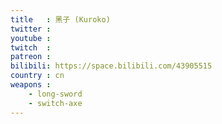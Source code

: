 ```yaml
---
title   : 黑子 (Kuroko)
twitter :
youtube :
twitch  :
patreon :
bilibili: https://space.bilibili.com/43905515
country : cn
weapons :
    - long-sword
    - switch-axe
---
```

